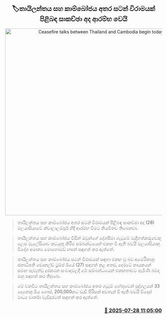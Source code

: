 <p align='center'><b><h2 align='center' title='Ceasefire talks between Thailand and Cambodia begin today'>🏷තායිලන්තය සහ කාම්බෝජය අතර සටන් විරාමයක් පිළිබඳ සාකච්ඡා අද ආරම්භ වෙයි</h2></b></p>
<p align='center'><img src='https://helakuru.sgp1.cdn.digitaloceanspaces.com/esana/images/lib/Thailand-Cambodia.jpg' width='600' alt='Ceasefire talks between Thailand and Cambodia begin today'></p>

> තායිලන්තය සහ කාම්බෝජය අතර සටන් විරාමයක් පිළිබඳ සාකච්ඡා අද (28) මලයාසියාවේ ක්වාලාලම්පූර් හිදී ආරම්භ වීමට නියමිතව තිබෙනවා.

> තායිලන්තය සහ කාම්බෝජය විසින් ඔවුන්ගේ දේශසීමා ගැටුමේ මැදිහත්කරුවෙකු ලෙස මැලේසියාව කටයුතු කිරීම සම්බන්ධයෙන් එකඟ වී ඇති බවයි මලයාසියානු විදේශ අමාත්‍ය මොහොමඩ් හසන් සඳහන් කර ඇත්තේ.

> තායිලන්තය සහ කාම්බෝජය සටන් විරාමයක් සඳහා එකඟ වූ බව අමෙරිකානු ජනාධිපති ඩොනල්ඩ් ට්‍රම්ප් ඊයේ (27) සඳහන් කළ අතර, දෙරටේ නායකයන් සමඟ පැවැත්වූ දුරකථන සංවාදවලදී මේ සම්බන්ධයෙන් එකඟතාවට පැමිණි බවද ඔහු සඳහන් කර තිබුණා.

> මේ වනවිට තායිලන්තය සහ කාම්බෝජය අතර ගැටුම් හේතුවෙන් පුද්ගලයන් 33 දෙනෙකු මිය ගොස්, 200,000කට වැඩි පිරිසක් අවතැන් වී ඇති බවයි විදෙස් මාධ්‍ය වාර්තා වැඩිදුරටත් සඳහන් කර ඇත්තේ‍.



<h3 align='right'><a href='https://www.helakuru.lk/esana/p/112208/'>📅 2025-07-28 11:05:00</a></h3>
